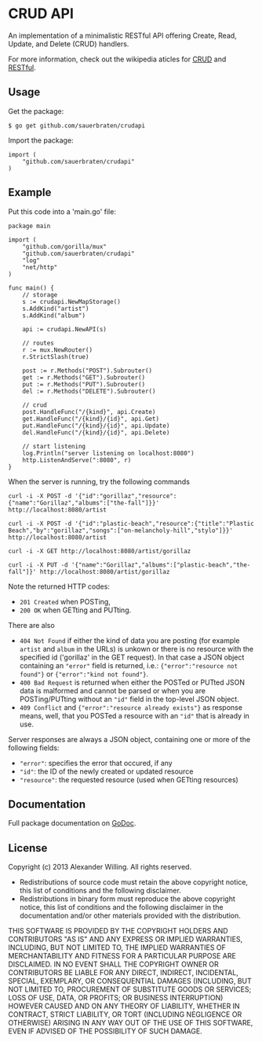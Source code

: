 # CRUD API

An implementation of a minimalistic RESTful API offering Create, Read, Update, and Delete (CRUD) handlers.

For more information, check out the wikipedia aticles for [CRUD](http://en.wikipedia.org/wiki/Create,_read,_update_and_delete) and [RESTful](http://en.wikipedia.org/wiki/RESTful).

## Usage

Get the package:

	$ go get github.com/sauerbraten/crudapi

Import the package:

	import (
		"github.com/sauerbraten/crudapi"
	)

## Example

Put this code into a 'main.go' file:

	package main

	import (
		"github.com/gorilla/mux"
		"github.com/sauerbraten/crudapi"
		"log"
		"net/http"
	)

	func main() {
		// storage
		s := crudapi.NewMapStorage()
		s.AddKind("artist")
		s.AddKind("album")

		api := crudapi.NewAPI(s)

		// routes
		r := mux.NewRouter()
		r.StrictSlash(true)

		post := r.Methods("POST").Subrouter()
		get := r.Methods("GET").Subrouter()
		put := r.Methods("PUT").Subrouter()
		del := r.Methods("DELETE").Subrouter()

		// crud
		post.HandleFunc("/{kind}", api.Create)
		get.HandleFunc("/{kind}/{id}", api.Get)
		put.HandleFunc("/{kind}/{id}", api.Update)
		del.HandleFunc("/{kind}/{id}", api.Delete)

		// start listening
		log.Println("server listening on localhost:8080")
		http.ListenAndServe(":8080", r)
	}

When the server is running, try the following commands

	curl -i -X POST -d '{"id":"gorillaz","resource":{"name":"Gorillaz","albums":["the-fall"]}}' http://localhost:8080/artist

	curl -i -X POST -d '{"id":"plastic-beach","resource":{"title":"Plastic Beach","by":"gorillaz","songs":["on-melancholy-hill","stylo"]}}' http://localhost:8080/artist

	curl -i -X GET http://localhost:8080/artist/gorillaz

	curl -i -X PUT -d '{"name":"Gorillaz","albums":["plastic-beach","the-fall"]}' http://localhost:8080/artist/gorillaz

Note the returned HTTP codes:

- `201 Created` when POSTing,
- `200 OK` when GETting and PUTting.

There are also

- `404 Not Found` if either the kind of data you are posting (for example `artist` and `album` in the URLs) is unkown or there is no resource with the specified id ('gorillaz' in the GET request). In that case a JSON object containing an `"error"` field is returned, i.e.: `{"error":"resource not found"}` or `{"error":"kind not found"}`.
- `400 Bad Request` is returned when either the POSTed or PUTted JSON data is malformed and cannot be parsed or when you are POSTing/PUTting without an `"id"` field in the top-level JSON object.
- `409 Conflict` and `{"error":"resource already exists"}` as response means, well, that you POSTed a resource with an `"id"` that is already in use.

Server responses are always a JSON object, containing one or more of the following fields:

- `"error"`: specifies the error that occured, if any
- `"id"`: the ID of the newly created or updated resource
- `"resource"`: the requested resource (used when GETting resources)


## Documentation

Full package documentation on [GoDoc](http://godoc.org/github.com/sauerbraten/crudapi).

## License

Copyright (c) 2013 Alexander Willing. All rights reserved.

- Redistributions of source code must retain the above copyright notice, this list of conditions and the following disclaimer.
- Redistributions in binary form must reproduce the above copyright notice, this list of conditions and the following disclaimer in the documentation and/or other materials provided with the distribution.

THIS SOFTWARE IS PROVIDED BY THE COPYRIGHT HOLDERS AND CONTRIBUTORS	"AS IS" AND ANY EXPRESS OR IMPLIED WARRANTIES, INCLUDING, BUT NOT LIMITED TO, THE IMPLIED WARRANTIES OF MERCHANTABILITY AND FITNESS FOR A PARTICULAR PURPOSE ARE DISCLAIMED. IN NO EVENT SHALL THE COPYRIGHT OWNER OR CONTRIBUTORS BE LIABLE FOR ANY DIRECT, INDIRECT, INCIDENTAL, SPECIAL, EXEMPLARY, OR CONSEQUENTIAL DAMAGES (INCLUDING, BUT NOT LIMITED TO, PROCUREMENT OF SUBSTITUTE GOODS OR SERVICES; LOSS OF USE, DATA, OR PROFITS; OR BUSINESS INTERRUPTION) HOWEVER CAUSED AND ON ANY THEORY OF LIABILITY, WHETHER IN CONTRACT, STRICT LIABILITY, OR TORT (INCLUDING NEGLIGENCE OR OTHERWISE) ARISING IN ANY WAY OUT OF THE USE OF THIS SOFTWARE, EVEN IF ADVISED OF THE POSSIBILITY OF SUCH DAMAGE.